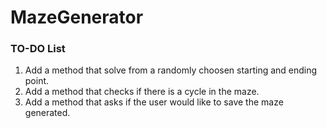 # MazeGenerator

### TO-DO List

1. Add a method that solve from a randomly choosen starting and ending point.
2. Add a method that checks if there is a cycle in the maze.
3. Add a method that asks if the user would like to save the maze generated.
